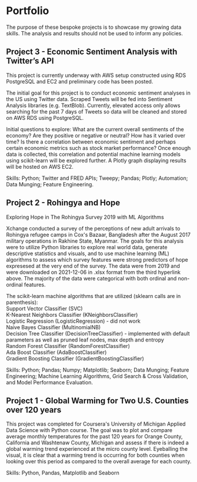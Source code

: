 # Portfolio
The purpose of these bespoke projects is to showcase my growing data skills.  The analysis and results should not be used to inform any policies.

## Project 3 - Economic Sentiment Analysis with Twitter’s API

This project is currently underway with AWS setup constructed using RDS PostgreSQL and EC2 and preliminary code has been posted.

The initial goal for this project is to conduct economic sentiment analyses in the US using Twitter data. Scraped Tweets will be fed into Sentiment Analysis libraries (e.g. TextBlob). Currently, elevated access only allows searching for the past 7 days of Tweets so data will be cleaned and stored on AWS RDS using PostgreSQL.

Initial questions to explore: What are the current overall sentiments of the economy? Are they positive or negative or neutral? How has it varied over time? Is there a correlation between economic sentiment and perhaps certain economic metrics such as stock market performance?  Once enough data is collected, this correlation and potential machine learning models using scikit-learn will be explored further.  A Plotly graph displaying results will be hosted on AWS EC2.

Skills: Python; Twitter and FRED APIs; Tweepy; Pandas; Plotly; Automation; Data Munging; Feature Engineering.

## Project 2 - Rohingya and Hope

Exploring Hope in The Rohingya Survey 2019 with ML Algorithms

Xchange conducted a survey of the perceptions of new adult arrivals to Rohingya refugee camps in Cox's Bazaar, Bangladesh after the August 2017 military operations in Rakhine State, Myanmar. The goals for this analysis were to utilize Python libraries to explore real world data, generate descriptive statistics and visuals, and to use machine learning (ML) algorithms to assess which survey features were strong predictors of hope expresesed at the very end of the survey. The data were from 2019 and were downloaded on 2021-12-06 in .xlsx format from the third hyperlink above. The majority of the data were categorical with both ordinal and non-ordinal features.

The scikit-learn machine algorithms that are utilized (sklearn calls are in parenthesis): <br/>Support Vector Classifier (SVC) <br/>K-Nearest Neighbors Classifier (KNeighborsClassifier) <br/>Logistic Regression (LogisticRegression) - did not work <br/>Naive Bayes Classifier (MultinomialNB) <br/>Decision Tree Classifier (DecisionTreeClassifier) - implemented with default parameters as well as pruned leaf nodes, max depth and entropy <br/>Random Forest Classifier (RandomForestClassifier) <br/>Ada Boost Classifier (AdaBoostClassifier) <br/>Gradient Boosting Classifier (GradientBoostingClassifier)

Skills: Python; Pandas; Numpy; Matplotlib; Seaborn; Data Munging; Feature Engineering; Machine Learning Algorithms, Grid Search & Cross Validation, and Model Performance Evaluation.

## Project 1 - Global Warming for Two U.S. Counties over 120 years

This project was completed for Coursera's University of Michigan Applied Data Science with Python course. The goal was to plot and compare average monthly temperatures for the past 120 years for Orange County, California and Washtenaw County, Michigan and assess if there is indeed a global warming trend experienced at the micro county level. Eyeballing the visual, it is clear that a warming trend is occurring for both counties when looking over this period as compared to the overall average for each county.

Skills: Python, Pandas, Matplotlib and Seaborn

